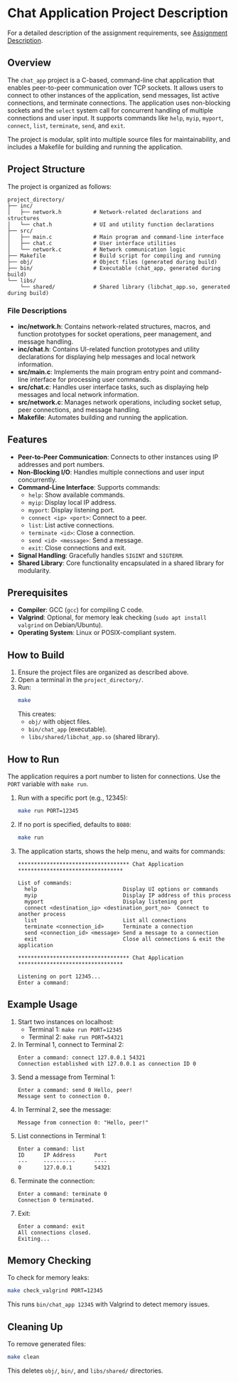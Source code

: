 # Chat Application Project Description

For a detailed description of the assignment requirements, see [Assignment Description](./Chat_Application_Assignment.md).

## Overview
The `chat_app` project is a C-based, command-line chat application that enables peer-to-peer communication over TCP sockets. It allows users to connect to other instances of the application, send messages, list active connections, and terminate connections. The application uses non-blocking sockets and the `select` system call for concurrent handling of multiple connections and user input. It supports commands like `help`, `myip`, `myport`, `connect`, `list`, `terminate`, `send`, and `exit`.

The project is modular, split into multiple source files for maintainability, and includes a Makefile for building and running the application.

## Project Structure
The project is organized as follows:

```
project_directory/
├── inc/
│   ├── network.h          # Network-related declarations and structures
│   └── chat.h             # UI and utility function declarations
├── src/
│   ├── main.c             # Main program and command-line interface
│   ├── chat.c             # User interface utilities
│   └── network.c          # Network communication logic
├── Makefile               # Build script for compiling and running
├── obj/                   # Object files (generated during build)
├── bin/                   # Executable (chat_app, generated during build)
└── libs/
    └── shared/            # Shared library (libchat_app.so, generated during build)
```

### File Descriptions
- **inc/network.h**: Contains network-related structures, macros, and function prototypes for socket operations, peer management, and message handling.
- **inc/chat.h**: Contains UI-related function prototypes and utility declarations for displaying help messages and local network information.
- **src/main.c**: Implements the main program entry point and command-line interface for processing user commands.
- **src/chat.c**: Handles user interface tasks, such as displaying help messages and local network information.
- **src/network.c**: Manages network operations, including socket setup, peer connections, and message handling.
- **Makefile**: Automates building and running the application.

## Features
- **Peer-to-Peer Communication**: Connects to other instances using IP addresses and port numbers.
- **Non-Blocking I/O**: Handles multiple connections and user input concurrently.
- **Command-Line Interface**: Supports commands:
  - `help`: Show available commands.
  - `myip`: Display local IP address.
  - `myport`: Display listening port.
  - `connect <ip> <port>`: Connect to a peer.
  - `list`: List active connections.
  - `terminate <id>`: Close a connection.
  - `send <id> <message>`: Send a message.
  - `exit`: Close connections and exit.
- **Signal Handling**: Gracefully handles `SIGINT` and `SIGTERM`.
- **Shared Library**: Core functionality encapsulated in a shared library for modularity.

## Prerequisites
- **Compiler**: GCC (`gcc`) for compiling C code.
- **Valgrind**: Optional, for memory leak checking (`sudo apt install valgrind` on Debian/Ubuntu).
- **Operating System**: Linux or POSIX-compliant system.

## How to Build
1. Ensure the project files are organized as described above.
2. Open a terminal in the `project_directory/`.
3. Run:
   ```bash
   make
   ```
   This creates:
   - `obj/` with object files.
   - `bin/chat_app` (executable).
   - `libs/shared/libchat_app.so` (shared library).

## How to Run
The application requires a port number to listen for connections. Use the `PORT` variable with `make run`.

1. Run with a specific port (e.g., 12345):
   ```bash
   make run PORT=12345
   ```
2. If no port is specified, defaults to `8080`:
   ```bash
   make run
   ```
3. The application starts, shows the help menu, and waits for commands:
   ```
   *********************************** Chat Application *********************************

   List of commands:
     help                           Display UI options or commands
     myip                           Display IP address of this process
     myport                         Display listening port
     connect <destination_ip> <destination_port_no>  Connect to another process
     list                           List all connections
     terminate <connection_id>      Terminate a connection
     send <connection_id> <message> Send a message to a connection
     exit                           Close all connections & exit the application

   *********************************** Chat Application *********************************

   Listening on port 12345...
   Enter a command:
   ```

## Example Usage
1. Start two instances on localhost:
   - Terminal 1: `make run PORT=12345`
   - Terminal 2: `make run PORT=54321`
2. In Terminal 1, connect to Terminal 2:
   ```
   Enter a command: connect 127.0.0.1 54321
   Connection established with 127.0.0.1 as connection ID 0
   ```
3. Send a message from Terminal 1:
   ```
   Enter a command: send 0 Hello, peer!
   Message sent to connection 0.
   ```
4. In Terminal 2, see the message:
   ```
   Message from connection 0: "Hello, peer!"
   ```
5. List connections in Terminal 1:
   ```
   Enter a command: list
   ID      IP Address      Port
   ---     ----------      ----
   0       127.0.0.1       54321
   ```
6. Terminate the connection:
   ```
   Enter a command: terminate 0
   Connection 0 terminated.
   ```
7. Exit:
   ```
   Enter a command: exit
   All connections closed.
   Exiting...
   ```

## Memory Checking
To check for memory leaks:
```bash
make check_valgrind PORT=12345
```
This runs `bin/chat_app 12345` with Valgrind to detect memory issues.

## Cleaning Up
To remove generated files:
```bash
make clean
```
This deletes `obj/`, `bin/`, and `libs/shared/` directories.
